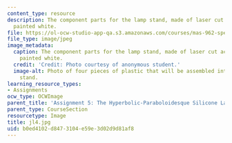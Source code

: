 ```yaml
---
content_type: resource
description: The component parts for the lamp stand, made of laser cut acrylic, spray
  painted white.
file: https://ol-ocw-studio-app-qa.s3.amazonaws.com/courses/mas-962-special-topics-new-textiles-spring-2010/b0ed4102d8473104e59e3d02d9d81af8_jl4.jpg
file_type: image/jpeg
image_metadata:
  caption: The component parts for the lamp stand, made of laser cut acrylic, spray
    painted white.
  credit: 'Credit: Photo courtesy of anonymous student.'
  image-alt: Photo of four pieces of plastic that will be assembled into the lamp
    stand.
learning_resource_types:
- Assignments
ocw_type: OCWImage
parent_title: 'Assignment 5: The Hyperbolic-Paraboloidesque Silicone Lamp'
parent_type: CourseSection
resourcetype: Image
title: jl4.jpg
uid: b0ed4102-d847-3104-e59e-3d02d9d81af8
---
```

